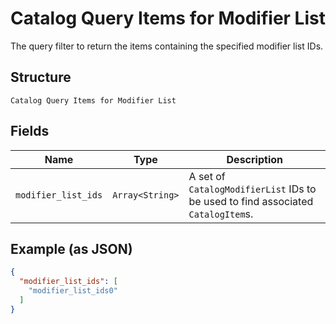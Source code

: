 
# Catalog Query Items for Modifier List

The query filter to return the items containing the specified modifier list IDs.

## Structure

`Catalog Query Items for Modifier List`

## Fields

| Name | Type | Description |
|  --- | --- | --- |
| `modifier_list_ids` | `Array<String>` | A set of `CatalogModifierList` IDs to be used to find associated `CatalogItem`s. |

## Example (as JSON)

```json
{
  "modifier_list_ids": [
    "modifier_list_ids0"
  ]
}
```


